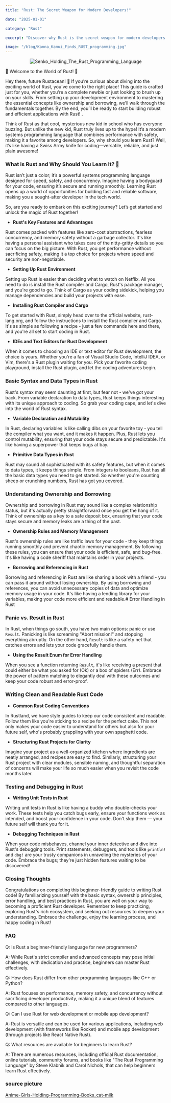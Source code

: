 ```yaml
---
title: "Rust: The Secret Weapon for Modern Developers!"

date: "2025-01-01"

category: "Rust"

excerpt: "Discover why Rust is the secret weapon for modern developers! Learn its key features🚀🦀"

image: "/blog/Kanna_Kamui_Finds_RUST_programming.jpg"
---
```


<p align="center">
  <img src="/blog/Senko_Holding_The_Rust_Programming_Language.png" alt="Senko_Holding_The_Rust_Programming_Language" />
</p>

🌟 Welcome to the World of Rust! 🌟

Hey there, future Rustacean! 🦀 If you’re curious about diving into the exciting world of Rust, you’ve come to the right place! This guide is crafted just for you, whether you’re a complete newbie or just looking to brush up on your skills. From setting up your development environment to mastering the essential concepts like ownership and borrowing, we’ll walk through the fundamentals together. By the end, you’ll be ready to start building robust and efficient applications with Rust! .

Think of Rust as that cool, mysterious new kid in school who has everyone buzzing. But unlike the new kid, Rust truly lives up to the hype! It’s a modern systems programming language that combines performance with safety, making it a favorite among developers. So, why should you learn Rust? Well, it’s like having a Swiss Army knife for coding—versatile, reliable, and just plain awesome!

### **What is Rust and Why Should You Learn It? 🤔**

Rust isn’t just a color; it’s a powerful systems programming language designed for speed, safety, and concurrency. Imagine having a bodyguard for your code, ensuring it’s secure and running smoothly. Learning Rust opens up a world of opportunities for building fast and reliable software, making you a sought-after developer in the tech world.

So, are you ready to embark on this exciting journey? Let’s get started and unlock the magic of Rust together!

- **Rust's Key Features and Advantages**

Rust comes packed with features like zero-cost abstractions, fearless concurrency, and memory safety without a garbage collector. It's like having a personal assistant who takes care of the nitty-gritty details so you can focus on the big picture. With Rust, you get performance without sacrificing safety, making it a top choice for projects where speed and security are non-negotiable.

- **Setting Up Rust Environment**

Setting up Rust is easier than deciding what to watch on Netflix. All you need to do is install the Rust compiler and Cargo, Rust's package manager, and you're good to go. Think of Cargo as your coding sidekick, helping you manage dependencies and build your projects with ease.

- **Installing Rust Compiler and Cargo**

To get started with Rust, simply head over to the official website, rust-lang.org, and follow the instructions to install the Rust compiler and Cargo. It's as simple as following a recipe - just a few commands here and there, and you're all set to start coding in Rust.

- **IDEs and Text Editors for Rust Development**

When it comes to choosing an IDE or text editor for Rust development, the choice is yours. Whether you're a fan of Visual Studio Code, IntelliJ IDEA, or Vim, there's a Rust plugin waiting for you. Pick your favorite coding playground, install the Rust plugin, and let the coding adventures begin.

### **Basic Syntax and Data Types in Rust**

Rust's syntax may seem daunting at first, but fear not - we've got your back. From variable declaration to data types, Rust keeps things interesting with its unique approach to coding. So grab your coding cape, and let's dive into the world of Rust syntax.

- **Variable Declaration and Mutability**

In Rust, declaring variables is like calling dibs on your favorite toy - you tell the compiler what you want, and it makes it happen. Plus, Rust lets you control mutability, ensuring that your code stays secure and predictable. It's like having a superpower that keeps bugs at bay.

- **Primitive Data Types in Rust**

Rust may sound all sophisticated with its safety features, but when it comes to data types, it keeps things simple. From integers to booleans, Rust has all the basic data types you need to get started. So whether you're counting sheep or crunching numbers, Rust has got you covered.

### **Understanding Ownership and Borrowing**

Ownership and borrowing in Rust may sound like a complex relationship status, but it's actually pretty straightforward once you get the hang of it. Think of ownership as a key to a safe deposit box, ensuring that your code stays secure and memory leaks are a thing of the past.

- **Ownership Rules and Memory Management**

Rust's ownership rules are like traffic laws for your code - they keep things running smoothly and prevent chaotic memory management. By following these rules, you can ensure that your code is efficient, safe, and bug-free. It's like having a code sheriff that maintains order in your projects.

- **Borrowing and Referencing in Rust**

Borrowing and referencing in Rust are like sharing a book with a friend - you can pass it around without losing ownership. By using borrowing and references, you can avoid unnecessary copies of data and optimize memory usage in your code. It's like having a lending library for your variables, making your code more efficient and readable.# Error Handling in Rust

### Panic vs. Result in Rust

In Rust, when things go south, you have two main options: panic or use `Result`. Panicking is like screaming "Abort mission!" and stopping everything abruptly. On the other hand, `Result` is like a safety net that catches errors and lets your code gracefully handle them.

- **Using the Result Enum for Error Handling**

When you see a function returning `Result`, it's like receiving a present that could either be what you asked for (Ok) or a box of spiders (Err). Embrace the power of pattern matching to elegantly deal with these outcomes and keep your code robust and error-proof.

### Writing Clean and Readable Rust Code

- **Common Rust Coding Conventions**

In Rustland, we have style guides to keep our code consistent and readable. Follow them like you're sticking to a recipe for the perfect cake. This not only makes your code easier to understand for others but also for your future self, who's probably grappling with your own spaghetti code.

- **Structuring Rust Projects for Clarity**

Imagine your project as a well-organized kitchen where ingredients are neatly arranged, and recipes are easy to find. Similarly, structuring your Rust project with clear modules, sensible naming, and thoughtful separation of concerns will make your life so much easier when you revisit the code months later.

### **Testing and Debugging in Rust**

- **Writing Unit Tests in Rust**

Writing unit tests in Rust is like having a buddy who double-checks your work. These tests help you catch bugs early, ensure your functions work as intended, and boost your confidence in your code. Don't skip them — your future self will thank you for it.

- **Debugging Techniques in Rust**

When your code misbehaves, channel your inner detective and dive into Rust's debugging tools. Print statements, debuggers, and tools like `println!` and `dbg!` are your trusty companions in unraveling the mysteries of your code. Embrace the bugs; they're just hidden features waiting to be discovered!

### **Closing Thoughts**

Congratulations on completing this beginner-friendly guide to writing Rust code! By familiarizing yourself with the basic syntax, ownership principles, error handling, and best practices in Rust, you are well on your way to becoming a proficient Rust developer. Remember to keep practicing, exploring Rust's rich ecosystem, and seeking out resources to deepen your understanding. Embrace the challenge, enjoy the learning process, and happy coding in Rust!

### **FAQ**

Q: Is Rust a beginner-friendly language for new programmers?

A: While Rust's strict compiler and advanced concepts may pose initial challenges, with dedication and practice, beginners can master Rust effectively.

Q: How does Rust differ from other programming languages like C++ or Python?

A: Rust focuses on performance, memory safety, and concurrency without sacrificing developer productivity, making it a unique blend of features compared to other languages.

Q: Can I use Rust for web development or mobile app development?

A: Rust is versatile and can be used for various applications, including web development (with frameworks like Rocket) and mobile app development (through projects like React Native Rust).

Q: What resources are available for beginners to learn Rust?

A: There are numerous resources, including official Rust documentation, online tutorials, community forums, and books like "The Rust Programming Language" by Steve Klabnik and Carol Nichols, that can help beginners learn Rust effectively.

### source picture

[Anime-Girls-Holding-Programming-Books_cat-milk](https://github.com/cat-milk/Anime-Girls-Holding-Programming-Books/)
